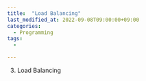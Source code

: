 ```yaml
---
title:  "Load Balancing"
last_modified_at: 2022-09-08T09:00:00+09:00
categories:
  - Programming
tags: 
  - 

---
```



3. Load Balancing  
 